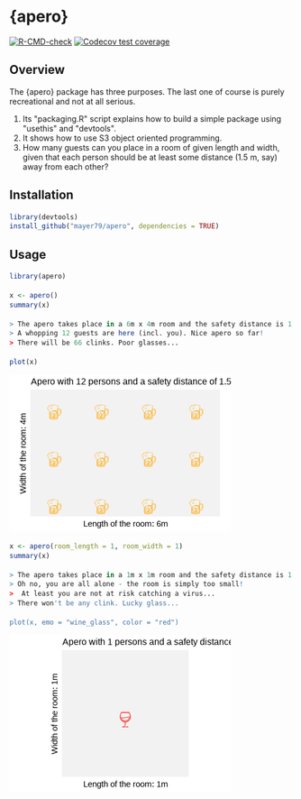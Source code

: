 # {apero}

<!-- badges: start -->

[![R-CMD-check](https://github.com/mayer79/apero/actions/workflows/check-standard.yaml/badge.svg)](https://github.com/mayer79/apero/actions)
[![Codecov test coverage](https://codecov.io/gh/mayer79/apero/branch/main/graph/badge.svg)](https://app.codecov.io/gh/mayer79/apero?branch=main)

<!-- badges: end -->

## Overview

The {apero} package has three purposes. The last one of course is purely recreational and not at all serious.

1. Its "packaging.R" script explains how to build a simple package using "usethis" and "devtools".
2. It shows how to use S3 object oriented programming.
3. How many guests can you place in a room of given length and width, given that each person should be at least some distance (1.5 m, say) away from each other?

## Installation

```r
library(devtools)
install_github("mayer79/apero", dependencies = TRUE)
```

## Usage

``` r
library(apero)

x <- apero()
summary(x)

> The apero takes place in a 6m x 4m room and the safety distance is 1.5m.
> A whopping 12 guests are here (incl. you). Nice apero so far!
> There will be 66 clinks. Poor glasses...

plot(x)
```

![](man/figures/README-beer.png)

``` r
x <- apero(room_length = 1, room_width = 1)
summary(x)

> The apero takes place in a 1m x 1m room and the safety distance is 1.5m.
> Oh no, you are all alone - the room is simply too small!
>  At least you are not at risk catching a virus...
> There won't be any clink. Lucky glass...

plot(x, emo = "wine_glass", color = "red")
```

![](man/figures/README-wine.png)

